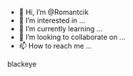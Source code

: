 - 👋 Hi, I’m @Romantcik
- 👀 I’m interested in ...
- 🌱 I’m currently learning ...
- 💞️ I’m looking to collaborate on ...
- 📫 How to reach me ...

<!---
Romantcik/Romantcik is a ✨ special ✨ repository because its `README.md` (this file) appears on your GitHub profile.
You can click the Preview link to take a look at your changes.blackeye

--->blackeye

